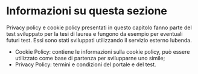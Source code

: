 # Informazioni su questa sezione

Privacy policy e cookie policy presentati in questo capitolo fanno parte del test sviluppato per la tesi di laurea e fungono da esempio per eventuali futuri test. Essi sono stati sviluppati utilizzando il servizio esterno Iubenda.

- Cookie Policy: contiene le informazioni sulla cookie policy, può essere utilizzato come base di partenza per svilupparne uno simile;
- Privacy Policy: termini e condizioni del portale e del test.

